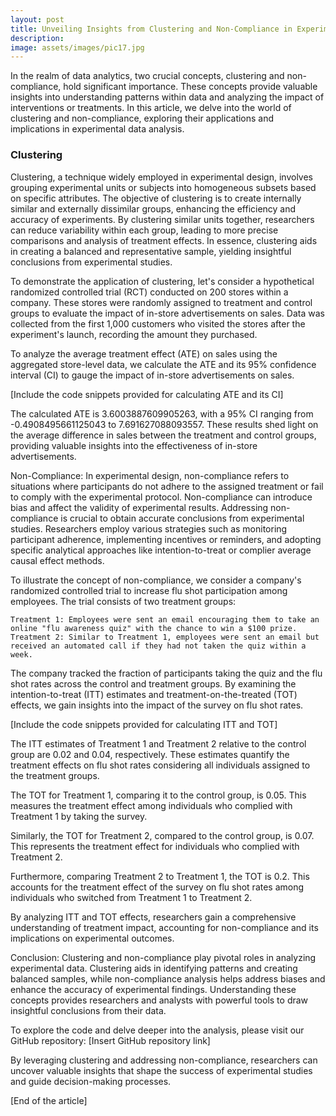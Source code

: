 ```yaml
---
layout: post
title: Unveiling Insights from Clustering and Non-Compliance in Experimental Data
description: 
image: assets/images/pic17.jpg
---
```


<!-- Content -->
<p>In the realm of data analytics, two crucial concepts, clustering and non-compliance, hold significant importance. These concepts provide valuable insights into understanding patterns within data and analyzing the impact of interventions or treatments. In this article, we delve into the world of clustering and non-compliance, exploring their applications and implications in experimental data analysis.</p>

<h3>Clustering</h3>

<p>Clustering, a technique widely employed in experimental design, involves grouping experimental units or subjects into homogeneous subsets based on specific attributes. The objective of clustering is to create internally similar and externally dissimilar groups, enhancing the efficiency and accuracy of experiments. By clustering similar units together, researchers can reduce variability within each group, leading to more precise comparisons and analysis of treatment effects. In essence, clustering aids in creating a balanced and representative sample, yielding insightful conclusions from experimental studies.<p>

To demonstrate the application of clustering, let's consider a hypothetical randomized controlled trial (RCT) conducted on 200 stores within a company. These stores were randomly assigned to treatment and control groups to evaluate the impact of in-store advertisements on sales. Data was collected from the first 1,000 customers who visited the stores after the experiment's launch, recording the amount they purchased.

To analyze the average treatment effect (ATE) on sales using the aggregated store-level data, we calculate the ATE and its 95% confidence interval (CI) to gauge the impact of in-store advertisements on sales.

[Include the code snippets provided for calculating ATE and its CI]

The calculated ATE is 3.6003887609905263, with a 95% CI ranging from -0.4908495661125043 to 7.691627088093557. These results shed light on the average difference in sales between the treatment and control groups, providing valuable insights into the effectiveness of in-store advertisements.

Non-Compliance:
In experimental design, non-compliance refers to situations where participants do not adhere to the assigned treatment or fail to comply with the experimental protocol. Non-compliance can introduce bias and affect the validity of experimental results. Addressing non-compliance is crucial to obtain accurate conclusions from experimental studies. Researchers employ various strategies such as monitoring participant adherence, implementing incentives or reminders, and adopting specific analytical approaches like intention-to-treat or complier average causal effect methods.

To illustrate the concept of non-compliance, we consider a company's randomized controlled trial to increase flu shot participation among employees. The trial consists of two treatment groups:

    Treatment 1: Employees were sent an email encouraging them to take an online "flu awareness quiz" with the chance to win a $100 prize.
    Treatment 2: Similar to Treatment 1, employees were sent an email but received an automated call if they had not taken the quiz within a week.

The company tracked the fraction of participants taking the quiz and the flu shot rates across the control and treatment groups. By examining the intention-to-treat (ITT) estimates and treatment-on-the-treated (TOT) effects, we gain insights into the impact of the survey on flu shot rates.

[Include the code snippets provided for calculating ITT and TOT]

The ITT estimates of Treatment 1 and Treatment 2 relative to the control group are 0.02 and 0.04, respectively. These estimates quantify the treatment effects on flu shot rates considering all individuals assigned to the treatment groups.

The TOT for Treatment 1, comparing it to the control group, is 0.05. This measures the treatment effect among individuals who complied with Treatment 1 by taking the survey.

Similarly, the TOT for Treatment 2, compared to the control group, is 0.07. This represents the treatment effect for individuals who complied with Treatment 2.

Furthermore, comparing Treatment 2 to Treatment 1, the TOT is 0.2. This accounts for the treatment effect of the survey on flu shot rates among individuals who switched from Treatment 1 to Treatment 2.

By analyzing ITT and TOT effects, researchers gain a comprehensive understanding of treatment impact, accounting for non-compliance and its implications on experimental outcomes.

Conclusion:
Clustering and non-compliance play pivotal roles in analyzing experimental data. Clustering aids in identifying patterns and creating balanced samples, while non-compliance analysis helps address biases and enhance the accuracy of experimental findings. Understanding these concepts provides researchers and analysts with powerful tools to draw insightful conclusions from their data.

To explore the code and delve deeper into the analysis, please visit our GitHub repository: [Insert GitHub repository link]

By leveraging clustering and addressing non-compliance, researchers can uncover valuable insights that shape the success of experimental studies and guide decision-making processes.

[End of the article]